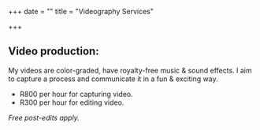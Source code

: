 +++
date = ""
title = "Videography Services"

+++
## Video production:

My videos are color-graded, have royalty-free music & sound effects. I aim to capture a process and communicate it in a fun & exciting way.

* R800 per hour for capturing video.
* R300 per hour for editing video.

_Free post-edits apply._